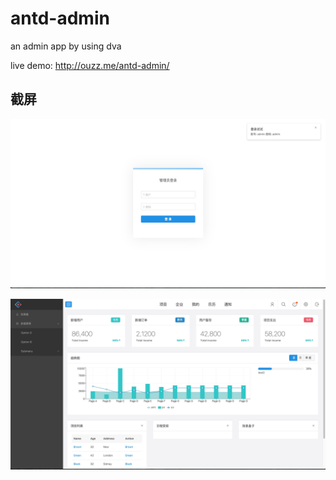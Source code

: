 # antd-admin
an admin app by using dva

live demo: http://ouzz.me/antd-admin/

## 截屏

![](src/assets/view1.png)

![](src/assets/view2.png)

